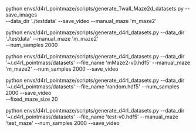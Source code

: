 python envs/d4rl_pointmaze/scripts/generate_Twall_Maze2d_datasets.py  --save_images \
--data_dir './testdata'   --save_video --manual_maze 'm_maze2'


python envs/d4rl_pointmaze/scripts/generate_d4rl_datasets.py --data_dir './testdata'   --manual_maze 'm_maze2' \
--num_samples 2000

python envs/d4rl_pointmaze/scripts/generate_d4rl_datasets.py --data_dir '~/.d4rl_pointmass/datasets' --file_name 'mMaze2-v0.hdf5'  --manual_maze 'm_maze2' --num_samples 2000 --save_video

python envs/d4rl_pointmaze/scripts/generate_d4rl_datasets.py --data_dir '~/.d4rl_pointmass/datasets' --file_name 'random.hdf5'  --num_samples 2000 --save_video \
--fixed_maze_size 20


python envs/d4rl_pointmaze/scripts/generate_d4rl_datasets.py --data_dir '~/.d4rl_pointmass/datasets' --file_name 'test-v0.hdf5'  --manual_maze 'test_maze' --num_samples 2000 --save_video